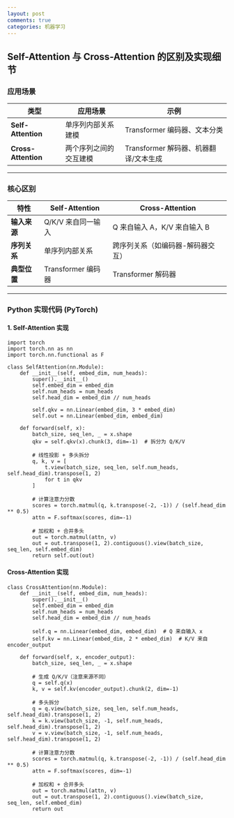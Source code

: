 ```yaml
---
layout: post
comments: true
categories: 机器学习
---
```


## Self-Attention 与 Cross-Attention 的区别及实现细节

### 应用场景
| 类型            | 应用场景                                                                 | 示例                          |
|-----------------|-------------------------------------------------------------------------|-----------------------------|
| **Self-Attention**  | 单序列内部关系建模                                                      | Transformer 编码器、文本分类       |
| **Cross-Attention** | 两个序列之间的交互建模                                                  | Transformer 解码器、机器翻译/文本生成 |

---

### 核心区别
| 特性               | Self-Attention                          | Cross-Attention                          |
|--------------------|-----------------------------------------|------------------------------------------|
| **输入来源**       | Q/K/V 来自同一输入                      | Q 来自输入 A，K/V 来自输入 B               |
| **序列关系**       | 单序列内部关系                          | 跨序列关系（如编码器-解码器交互）             |
| **典型位置**       | Transformer 编码器                      | Transformer 解码器                        |

---

### Python 实现代码 (PyTorch)

#### 1. Self-Attention 实现
```
import torch
import torch.nn as nn
import torch.nn.functional as F

class SelfAttention(nn.Module):
    def __init__(self, embed_dim, num_heads):
        super().__init__()
        self.embed_dim = embed_dim
        self.num_heads = num_heads
        self.head_dim = embed_dim // num_heads

        self.qkv = nn.Linear(embed_dim, 3 * embed_dim)
        self.out = nn.Linear(embed_dim, embed_dim)

    def forward(self, x):
        batch_size, seq_len, _ = x.shape
        qkv = self.qkv(x).chunk(3, dim=-1)  # 拆分为 Q/K/V
        
        # 线性投影 + 多头拆分
        q, k, v = [ 
            t.view(batch_size, seq_len, self.num_heads, self.head_dim).transpose(1, 2)
            for t in qkv
        ]

        # 计算注意力分数
        scores = torch.matmul(q, k.transpose(-2, -1)) / (self.head_dim ** 0.5)
        attn = F.softmax(scores, dim=-1)
        
        # 加权和 + 合并多头
        out = torch.matmul(attn, v)
        out = out.transpose(1, 2).contiguous().view(batch_size, seq_len, self.embed_dim)
        return self.out(out)
```

#### Cross-Attention 实现

```
class CrossAttention(nn.Module):
    def __init__(self, embed_dim, num_heads):
        super().__init__()
        self.embed_dim = embed_dim
        self.num_heads = num_heads
        self.head_dim = embed_dim // num_heads

        self.q = nn.Linear(embed_dim, embed_dim)  # Q 来自输入 x
        self.kv = nn.Linear(embed_dim, 2 * embed_dim)  # K/V 来自 encoder_output

    def forward(self, x, encoder_output):
        batch_size, seq_len, _ = x.shape
        
        # 生成 Q/K/V（注意来源不同）
        q = self.q(x)
        k, v = self.kv(encoder_output).chunk(2, dim=-1)

        # 多头拆分
        q = q.view(batch_size, seq_len, self.num_heads, self.head_dim).transpose(1, 2)
        k = k.view(batch_size, -1, self.num_heads, self.head_dim).transpose(1, 2)
        v = v.view(batch_size, -1, self.num_heads, self.head_dim).transpose(1, 2)

        # 计算注意力分数
        scores = torch.matmul(q, k.transpose(-2, -1)) / (self.head_dim ** 0.5)
        attn = F.softmax(scores, dim=-1)
        
        # 加权和 + 合并多头
        out = torch.matmul(attn, v)
        out = out.transpose(1, 2).contiguous().view(batch_size, seq_len, self.embed_dim)
        return out
```